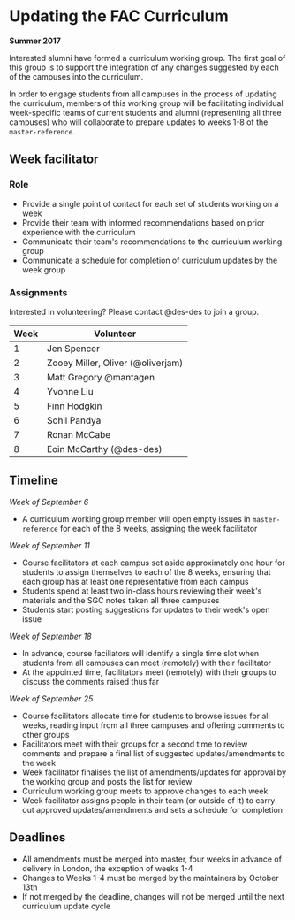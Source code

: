 # Updating the FAC Curriculum
**Summer 2017**

Interested alumni have formed a curriculum working group. The first goal of this group is to support the integration of any changes suggested by each of the campuses into the curriculum. 

In order to engage students from all campuses in the process of updating the curriculum, members of this working group will be facilitating individual week-specific teams of current students and alumni (representing all three campuses) who will collaborate to prepare updates to weeks 1-8 of the `master-reference`.

## Week facilitator 

### Role

- Provide a single point of contact for each set of students working on a week
- Provide their team with informed recommendations based on prior experience with the curriculum 
- Communicate their team's recommendations to the curriculum working group
- Communicate a schedule for completion of curriculum updates by the week group

### Assignments

Interested in volunteering? Please contact @des-des to join a group.

Week | Volunteer 
----- | --------
1 | Jen Spencer
2 | Zooey Miller, Oliver (@oliverjam)
3 | Matt Gregory @mantagen
4 | Yvonne Liu
5 | Finn Hodgkin
6 | Sohil Pandya
7 | Ronan McCabe
8 | Eoin McCarthy (@des-des)

## Timeline

_Week of September 6_
- A curriculum working group member will open empty issues in `master-reference` for each of the 8 weeks, assigning the week facilitator

_Week of September 11_
- Course facilitators at each campus set aside approximately one hour for students to assign themselves to each of the 8 weeks, ensuring that each group has at least one representative from each campus
- Students spend at least two in-class hours reviewing their week's materials and the SGC notes taken all three campuses 
- Students start posting suggestions for updates to their week's open issue

_Week of September 18_ 
- In advance, course faciliators will identify a single time slot when students from all campuses can meet (remotely) with their facilitator
- At the appointed time, facilitators meet (remotely) with their groups to discuss the comments raised thus far

_Week of September 25_
- Course facilitators allocate time for students to browse issues for all weeks, reading input from all three campuses and offering comments to other groups
- Facilitators meet with their groups for a second time to review comments and prepare a final list of suggested updates/amendments to the week
- Week facilitator finalises the list of amendments/updates for approval by the working group and posts the list for review
- Curriculum working group meets to approve changes to each week
- Week facilitator assigns people in their team (or outside of it) to carry out approved updates/amendments and sets a schedule for completion

## Deadlines

- All amendments must be merged into master, four weeks in advance of delivery in London, the exception of weeks 1-4
- Changes to Weeks 1-4 must be merged by the maintainers by October 13th
- If not merged by the deadline, changes will not be merged until the next curriculum update cycle


